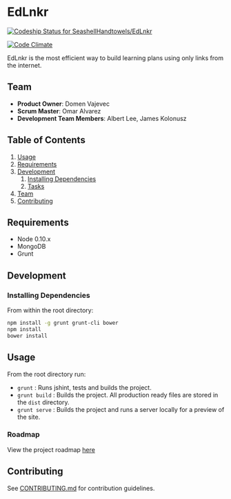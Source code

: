# EdLnkr

[ ![Codeship Status for SeashellHandtowels/EdLnkr](https://codeship.com/projects/be3539f0-87ec-0132-09c5-16b8ca61b731/status?branch=master)](https://codeship.com/projects/59298)

[![Code Climate](https://codeclimate.com/github/SeashellHandtowels/edlnkr/badges/gpa.svg)](https://codeclimate.com/github/SeashellHandtowels/edlnkr)

EdLnkr is the most efficient way to build learning plans using only links from the internet. 

## Team

  - __Product Owner__: Domen Vajevec
  - __Scrum Master__: Omar Alvarez
  - __Development Team Members__: Albert Lee, James Kolonusz

## Table of Contents

1. [Usage](#Usage)
1. [Requirements](#requirements)
1. [Development](#development)
    1. [Installing Dependencies](#installing-dependencies)
    1. [Tasks](#tasks)
1. [Team](#team)
1. [Contributing](#contributing)

## Requirements

- Node 0.10.x
- MongoDB
- Grunt

## Development

### Installing Dependencies

From within the root directory:

```sh
npm install -g grunt grunt-cli bower
npm install
bower install
```

## Usage

From the root directory run: 

- `grunt` : Runs jshint, tests and builds the project.
- `grunt build` : Builds the project. All production ready files are stored in the `dist` directory.
- `grunt serve` : Builds the project and runs a server locally for a preview of the site. 

### Roadmap

View the project roadmap [here](LINK_TO_PROJECT_ISSUES)


## Contributing

See [CONTRIBUTING.md](CONTRIBUTING.md) for contribution guidelines.
